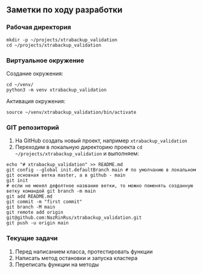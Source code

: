 ## Заметки по ходу разработки
### Рабочая директория
```
mkdir -p ~/projects/xtrabackup_validation
cd ~/projects/xtrabackup_validation
```
### Виртуальное окружение
Создание окружения:
```
cd ~/venv/
python3 -m venv xtrabackup_validation
```
Активация окружения:
```
source ~/venv/xtrabackup_validation/bin/activate
```
### GIT репозиторий
1. На GitHub создать новый проект, например `xtrabackup_validation`
2. Переходим в локальную директорию проекта `cd ~/projects/xtrabackup_validation` и выполняем:
```
echo "# xtrabackup_validation" >> README.md
git config --global init.defaultBranch main # по умолчанию в локальном git основная ветка master, а в github - main
git init
# если не менял дефолтное название ветки, то можно поменять созданную ветку командой git branch -m main
git add README.md
git commit -m "first commit"
git branch -M main
git remote add origin git@github.com:NazRinRus/xtrabackup_validation.git
git push -u origin main
```
### Текущие задачи
1. Перед написанием класса, протестировать функции
2. Написать метод остановки и запуска кластера
3. Переписать функции на методы

